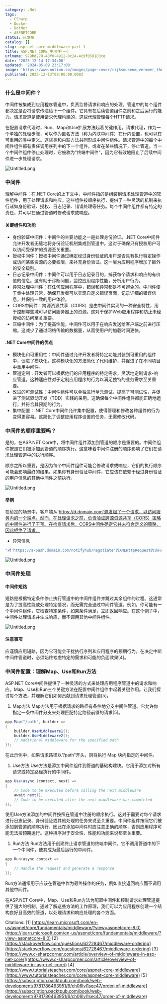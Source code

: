 ```yaml
---
category: .Net
tags:
  - CSharp
  - Docker
  - DotNet
  - ASPNETCORE
status: 已发布
catalog: []
slug: asp-net-core-middleware-part-1
title: ASP.NET CORE 中间件(一)
urlname: 979bd270-48f0-4912-8c24-4c9f050183ce
date: '2023-12-14 17:34:00'
updated: '2024-05-09 23:17:00'
image: 'https://www.notion.so/images/page-cover/rijksmuseum_vermeer_the_milkmaid.jpg'
published: 2023-12-13T08:00:00.000Z
---
```


### 什么是中间件？


中间件被集成到应用程序管道中，负责监督请求和响应的处理。管道中的每个组件都决定是否将请求传递给下一个组件。它具有在后续管道组件之前和之后运行的能力。请求管道是使用请求代理构建的，这些代理管理每个HTTP请求。


在配置请求代理时，Run、Map和Use扩展方法起着关键作用。请求代理，作为一个单独的处理步骤，可以作为匿名方法（称为内联中间件）在行内设置，也可以在可重用的类中定义。这些类和内联方法共同形成中间件组件。请求管道中的每个中间件组件都有责任调用序列中的下一个组件，或者在某些情况下，停止管道。当一个中间件组件停止处理时，它被称为"终端中间件"，因为它有效地阻止了后续中间件进一步处理请求。


![Untitled.png](https://prod-files-secure.s3.us-west-2.amazonaws.com/5d24fe63-e567-4804-86f9-9fdc62e13082/da807807-d02d-4fa1-86b6-db45e4678714/Untitled.png?X-Amz-Algorithm=AWS4-HMAC-SHA256&X-Amz-Content-Sha256=UNSIGNED-PAYLOAD&X-Amz-Credential=ASIAZI2LB466VN3B3CTF%2F20250225%2Fus-west-2%2Fs3%2Faws4_request&X-Amz-Date=20250225T213342Z&X-Amz-Expires=3600&X-Amz-Security-Token=IQoJb3JpZ2luX2VjEBUaCXVzLXdlc3QtMiJGMEQCIARL4ZK73v63SfbCFUlAmkt9D6AcveZS9r9jgHLtui8BAiABAr70qjyfE31YFXu5gh8GzR%2FK1JGhcejLpB2IoNjcAir%2FAwhOEAAaDDYzNzQyMzE4MzgwNSIMzvmRPfEi%2FOCyoAX0KtwDH6HdGG6f7TxywizH%2BFzXMpWityyHCVifcl7gIa0wV4JfDScvTGCLQIsCDLe7ohOTrevL85PTcvc2hLFMx3BJN7ZHsmJ7XO9dJaIEEtggcX0rqzE%2Fih7cM0N88xJSuoS7jBH0W4uBcwOMiheFc6GTVpwHEeWDpIbKFubEwmvjguMxS0jkREDx2r61gFLFKAnzE%2FVWdglQ1wTlM9pOzlrSZbq5AzRoKzQECm8KAf5VjsSXS0ZagMPQMuMYIxISZ2m7sAkNO%2FtQo%2FCjTEgSP%2FBJDqtF7lnLScXq0dVTIF1CkD91IEyZ2%2BkKTECGzx7ggmEq1Ls%2FI3tB6MNUdNfFPiGFAU7VQQNc%2BkIn4MffXPURZsSufNPnWA%2Fq1v19%2FEqNumZHypNTnXK478vfm1%2FstRAumfGWOyTDEul4UoGivBBQkzN1QjYJws4y6tl1AbU%2BohdcDAeS1gX5QLe%2BRi0PVvbmxnswFYOJd9P5sUA7AhE6kQuuN5kQ5F5cT7nuhhfw1cIi1NzHW50kXZxoj%2BDhnYG8wysTl1r6hsHOlz%2BaegplHEpFO8wdWpMdVVdgwujilG70VnEymJc%2B39qlDiT4qnUlXcM7SKZqVnZCJ%2FBsXTTieX90rhxCqHw%2BXpBD5dgw%2BOL4vQY6pgHX%2F83ovVsA0aER2Qu7FETZR97%2B1S0m%2BhbuONxuhvLlhVkU%2BcTfHMxyUUcClsRvmI3CYO3wRfdTmGM2lVOJJeAlJEo42jMD0MVtcI3fcEKDuwOP%2F8XVMPnCPqq2bx48AwMitsNS5ewl0QYjSW%2BL3rEiMpVCUJDY%2BHUuZtu%2Fcweb6qeorpKpKWGLajvkWc6MVyA6tGbeGOBtGa4mcBU9n%2BCks7IYaFdr&X-Amz-Signature=7e6490ee1f5eeee0484cb1d24a17df8a6d398d0b281eccfba4987cc52c528882&X-Amz-SignedHeaders=host&x-id=GetObject)


### 中间件


理解中间件：在.NET Core的上下文中，中间件指的是组装到请求处理管道中的软件组件，用于处理请求和响应。这些组件按顺序执行，提供了一种灵活的机制来执行诸如身份验证、授权、日志记录、错误处理等任务。每个中间件组件都有特定的责任，并可以在通过管道时修改请求或响应。


#### 关键组件和功能

- 身份验证中间件：中间件的主要功能之一是处理身份验证。.NET Core中间件允许开发者无缝地将身份验证机制集成到管道中。这对于确保只有授权用户可以访问受保护的资源至关重要。
- 授权中间件：授权中间件通过确定经过身份验证的用户是否具有执行特定操作或访问某些资源的必要权限，来补充身份验证。这一层为应用程序增加了额外的安全级别。
- 日志记录中间件：中间件可以用于日志记录目的，捕获每个请求和响应的有价值的信息。这有助于诊断问题，监控应用程序性能，分析用户行为。
- 异常处理中间件：在任何应用程序中，错误和异常都是不可避免的。中间件便于集中处理异常，确保开发者可以实现自定义错误页面，记录详细的错误信息，并保持一致的用户体验。
- CORS中间件：跨源资源共享（CORS）是由中间件实现的一种安全特性，用于控制哪些域可以访问服务器上的资源。这对于保护Web应用程序和防止未经授权的访问至关重要。
- 压缩中间件：为了提高性能，中间件可以用于在响应发送给客户端之前进行压缩。这减少了通过网络传输的数据量，从而使用户的加载时间更快。

#### .NET Core中间件的优点

- 模块化和可重用性：中间件通过允许开发者将特定功能封装到可重用的组件中，促进了模块化。这种模块化的方法简化了代码维护，并促进了在不同项目中重用中间件。
- 管道定制：开发者可以根据他们的应用程序的特定需求，灵活地定制请求-响应管道。这种适应性对于定制应用程序的行为以满足独特的业务需求至关重要。
- 改进的可测试性：中间件组件可以单独进行单元测试，提高了可测试性，并促进了测试驱动开发（TDD）实践的采用。这确保每个中间件组件都能正确地运行，并符合其预期的行为。
- 集中配置：.NET Core中间件允许集中配置，使得管理和修改各种组件的行为变得更容易。这简化了调整应用程序设置的任务，无需修改代码。

### 中间件的顺序重要吗？


是的，在ASP.NET Core中，将中间件组件添加到管道的顺序是重要的。中间件组件按照它们被添加到管道的顺序执行。这意味着中间件注册的顺序影响了它们在请求处理管道中的执行顺序。


顺序之所以重要，是因为每个中间件组件可能会修改请求或响应，它们的执行顺序可能会影响最终的结果。如果你有身份验证中间件，它应该在依赖于经过身份验证的用户信息的其他中间件之前执行。


![Untitled.png](https://prod-files-secure.s3.us-west-2.amazonaws.com/5d24fe63-e567-4804-86f9-9fdc62e13082/24f795a2-1c5a-4a6b-a0d8-2afb160076f1/Untitled.png?X-Amz-Algorithm=AWS4-HMAC-SHA256&X-Amz-Content-Sha256=UNSIGNED-PAYLOAD&X-Amz-Credential=ASIAZI2LB466VN3B3CTF%2F20250225%2Fus-west-2%2Fs3%2Faws4_request&X-Amz-Date=20250225T213342Z&X-Amz-Expires=3600&X-Amz-Security-Token=IQoJb3JpZ2luX2VjEBUaCXVzLXdlc3QtMiJGMEQCIARL4ZK73v63SfbCFUlAmkt9D6AcveZS9r9jgHLtui8BAiABAr70qjyfE31YFXu5gh8GzR%2FK1JGhcejLpB2IoNjcAir%2FAwhOEAAaDDYzNzQyMzE4MzgwNSIMzvmRPfEi%2FOCyoAX0KtwDH6HdGG6f7TxywizH%2BFzXMpWityyHCVifcl7gIa0wV4JfDScvTGCLQIsCDLe7ohOTrevL85PTcvc2hLFMx3BJN7ZHsmJ7XO9dJaIEEtggcX0rqzE%2Fih7cM0N88xJSuoS7jBH0W4uBcwOMiheFc6GTVpwHEeWDpIbKFubEwmvjguMxS0jkREDx2r61gFLFKAnzE%2FVWdglQ1wTlM9pOzlrSZbq5AzRoKzQECm8KAf5VjsSXS0ZagMPQMuMYIxISZ2m7sAkNO%2FtQo%2FCjTEgSP%2FBJDqtF7lnLScXq0dVTIF1CkD91IEyZ2%2BkKTECGzx7ggmEq1Ls%2FI3tB6MNUdNfFPiGFAU7VQQNc%2BkIn4MffXPURZsSufNPnWA%2Fq1v19%2FEqNumZHypNTnXK478vfm1%2FstRAumfGWOyTDEul4UoGivBBQkzN1QjYJws4y6tl1AbU%2BohdcDAeS1gX5QLe%2BRi0PVvbmxnswFYOJd9P5sUA7AhE6kQuuN5kQ5F5cT7nuhhfw1cIi1NzHW50kXZxoj%2BDhnYG8wysTl1r6hsHOlz%2BaegplHEpFO8wdWpMdVVdgwujilG70VnEymJc%2B39qlDiT4qnUlXcM7SKZqVnZCJ%2FBsXTTieX90rhxCqHw%2BXpBD5dgw%2BOL4vQY6pgHX%2F83ovVsA0aER2Qu7FETZR97%2B1S0m%2BhbuONxuhvLlhVkU%2BcTfHMxyUUcClsRvmI3CYO3wRfdTmGM2lVOJJeAlJEo42jMD0MVtcI3fcEKDuwOP%2F8XVMPnCPqq2bx48AwMitsNS5ewl0QYjSW%2BL3rEiMpVCUJDY%2BHUuZtu%2Fcweb6qeorpKpKWGLajvkWc6MVyA6tGbeGOBtGa4mcBU9n%2BCks7IYaFdr&X-Amz-Signature=a0a7df65deebe852c9da92503274691ccf57585823cbbba8890a0baef38e2a8e&X-Amz-SignedHeaders=host&x-id=GetObject)


#### 举例


在给定的场景中，客户端从'https://d.domain.com'源发起了一个请求，以访问服务内的一个端点。然而，在处理请求之前，负责验证跨源资源共享（CORS）策略的中间件进行了干预。在检查请求后，CORS中间件确定它并未符合定义的策略，因此拒绝了请求。

- 异常信息

```c#
"对'https://a-push.domain.com/notifyhub/negotiate'的XMLHttpRequest的访问，源自'https://d.domain.com'，已被CORS策略阻止：预检请求的响应未通过访问控制检查：请求的资源上没有'Access-Control-Allow-Origin'头。"[1][2][3]
```


![Untitled.png](https://prod-files-secure.s3.us-west-2.amazonaws.com/5d24fe63-e567-4804-86f9-9fdc62e13082/371d9517-dafe-4432-94b7-2d14d1593167/Untitled.png?X-Amz-Algorithm=AWS4-HMAC-SHA256&X-Amz-Content-Sha256=UNSIGNED-PAYLOAD&X-Amz-Credential=ASIAZI2LB466VN3B3CTF%2F20250225%2Fus-west-2%2Fs3%2Faws4_request&X-Amz-Date=20250225T213342Z&X-Amz-Expires=3600&X-Amz-Security-Token=IQoJb3JpZ2luX2VjEBUaCXVzLXdlc3QtMiJGMEQCIARL4ZK73v63SfbCFUlAmkt9D6AcveZS9r9jgHLtui8BAiABAr70qjyfE31YFXu5gh8GzR%2FK1JGhcejLpB2IoNjcAir%2FAwhOEAAaDDYzNzQyMzE4MzgwNSIMzvmRPfEi%2FOCyoAX0KtwDH6HdGG6f7TxywizH%2BFzXMpWityyHCVifcl7gIa0wV4JfDScvTGCLQIsCDLe7ohOTrevL85PTcvc2hLFMx3BJN7ZHsmJ7XO9dJaIEEtggcX0rqzE%2Fih7cM0N88xJSuoS7jBH0W4uBcwOMiheFc6GTVpwHEeWDpIbKFubEwmvjguMxS0jkREDx2r61gFLFKAnzE%2FVWdglQ1wTlM9pOzlrSZbq5AzRoKzQECm8KAf5VjsSXS0ZagMPQMuMYIxISZ2m7sAkNO%2FtQo%2FCjTEgSP%2FBJDqtF7lnLScXq0dVTIF1CkD91IEyZ2%2BkKTECGzx7ggmEq1Ls%2FI3tB6MNUdNfFPiGFAU7VQQNc%2BkIn4MffXPURZsSufNPnWA%2Fq1v19%2FEqNumZHypNTnXK478vfm1%2FstRAumfGWOyTDEul4UoGivBBQkzN1QjYJws4y6tl1AbU%2BohdcDAeS1gX5QLe%2BRi0PVvbmxnswFYOJd9P5sUA7AhE6kQuuN5kQ5F5cT7nuhhfw1cIi1NzHW50kXZxoj%2BDhnYG8wysTl1r6hsHOlz%2BaegplHEpFO8wdWpMdVVdgwujilG70VnEymJc%2B39qlDiT4qnUlXcM7SKZqVnZCJ%2FBsXTTieX90rhxCqHw%2BXpBD5dgw%2BOL4vQY6pgHX%2F83ovVsA0aER2Qu7FETZR97%2B1S0m%2BhbuONxuhvLlhVkU%2BcTfHMxyUUcClsRvmI3CYO3wRfdTmGM2lVOJJeAlJEo42jMD0MVtcI3fcEKDuwOP%2F8XVMPnCPqq2bx48AwMitsNS5ewl0QYjSW%2BL3rEiMpVCUJDY%2BHUuZtu%2Fcweb6qeorpKpKWGLajvkWc6MVyA6tGbeGOBtGa4mcBU9n%2BCks7IYaFdr&X-Amz-Signature=fcb416840f50621b7284ed436281fc78d2f0d36db1e38b17970ffb68665c8c9c&X-Amz-SignedHeaders=host&x-id=GetObject)


### 中间件处理


#### 中间件短路
短路是根据特定条件停止执行管道中的中间件组件并跳过其余组件的过程。这通常是为了提高性能或处理特定情况，而无需完全通过中间件管道。例如，你可能有一个中间件组件，它检查特定条件，如果条件满足，立即返回响应。在这个例子中，中间件处理请求并生成响应，而不调用其他中间件组件。


![Untitled.png](https://prod-files-secure.s3.us-west-2.amazonaws.com/5d24fe63-e567-4804-86f9-9fdc62e13082/e8a1d943-cb51-4723-936e-23c6af2fb0f9/Untitled.png?X-Amz-Algorithm=AWS4-HMAC-SHA256&X-Amz-Content-Sha256=UNSIGNED-PAYLOAD&X-Amz-Credential=ASIAZI2LB466VN3B3CTF%2F20250225%2Fus-west-2%2Fs3%2Faws4_request&X-Amz-Date=20250225T213342Z&X-Amz-Expires=3600&X-Amz-Security-Token=IQoJb3JpZ2luX2VjEBUaCXVzLXdlc3QtMiJGMEQCIARL4ZK73v63SfbCFUlAmkt9D6AcveZS9r9jgHLtui8BAiABAr70qjyfE31YFXu5gh8GzR%2FK1JGhcejLpB2IoNjcAir%2FAwhOEAAaDDYzNzQyMzE4MzgwNSIMzvmRPfEi%2FOCyoAX0KtwDH6HdGG6f7TxywizH%2BFzXMpWityyHCVifcl7gIa0wV4JfDScvTGCLQIsCDLe7ohOTrevL85PTcvc2hLFMx3BJN7ZHsmJ7XO9dJaIEEtggcX0rqzE%2Fih7cM0N88xJSuoS7jBH0W4uBcwOMiheFc6GTVpwHEeWDpIbKFubEwmvjguMxS0jkREDx2r61gFLFKAnzE%2FVWdglQ1wTlM9pOzlrSZbq5AzRoKzQECm8KAf5VjsSXS0ZagMPQMuMYIxISZ2m7sAkNO%2FtQo%2FCjTEgSP%2FBJDqtF7lnLScXq0dVTIF1CkD91IEyZ2%2BkKTECGzx7ggmEq1Ls%2FI3tB6MNUdNfFPiGFAU7VQQNc%2BkIn4MffXPURZsSufNPnWA%2Fq1v19%2FEqNumZHypNTnXK478vfm1%2FstRAumfGWOyTDEul4UoGivBBQkzN1QjYJws4y6tl1AbU%2BohdcDAeS1gX5QLe%2BRi0PVvbmxnswFYOJd9P5sUA7AhE6kQuuN5kQ5F5cT7nuhhfw1cIi1NzHW50kXZxoj%2BDhnYG8wysTl1r6hsHOlz%2BaegplHEpFO8wdWpMdVVdgwujilG70VnEymJc%2B39qlDiT4qnUlXcM7SKZqVnZCJ%2FBsXTTieX90rhxCqHw%2BXpBD5dgw%2BOL4vQY6pgHX%2F83ovVsA0aER2Qu7FETZR97%2B1S0m%2BhbuONxuhvLlhVkU%2BcTfHMxyUUcClsRvmI3CYO3wRfdTmGM2lVOJJeAlJEo42jMD0MVtcI3fcEKDuwOP%2F8XVMPnCPqq2bx48AwMitsNS5ewl0QYjSW%2BL3rEiMpVCUJDY%2BHUuZtu%2Fcweb6qeorpKpKWGLajvkWc6MVyA6tGbeGOBtGa4mcBU9n%2BCks7IYaFdr&X-Amz-Signature=e47165cf0686b5ce03e15cda130eac1e692c670dba464ef1c861e671a1cd28f2&X-Amz-SignedHeaders=host&x-id=GetObject)


#### 注意事项


应谨慎应用短路，因为它可能会干扰执行序列和应用程序的预期行为。在决定中断中间件管道时，必须始终考虑特定的需求和可能的负面效果[4]。


### 中间件配置：理解Map、Use和Run方法


ASP.NET Core中间件提供了一种灵活的方式来处理应用程序管道中的请求和响应。Map、Use和Run三个关键方法在配置中间件组件中起着关键作用。让我们探讨每个方法，并理解它们如何贡献到请求处理管道[5]。

1. Map方法
Map方法用于根据请求的路径有条件地分支中间件管道。它允许你指定一条中间件分支来处理匹配特定路径前缀的请求[5]。

```c#
app.Map("/path", builder =>
{
    builder.UseMiddleware1();
    builder.UseMiddleware2();
    // Additional middleware for the specified path
});
```


在此示例中，如果请求路径以“/path”开头，则将执行 Map 块内指定的中间件。

1. Use方法
Use方法是添加中间件组件到管道的基础构建块。它用于添加对所有请求或特定路径执行的中间件。

```c#
app.Use(async (context, next) =>
{
    // Code to be executed before calling the next middleware
    await next();
    // Code to be executed after the next middleware has completed
});
```


使用Use方法添加的中间件按照在管道中注册的顺序执行。这对于需要对每个请求进行日志记录、身份验证或其他处理的任务来说至关重要。中间件组件按照它们被添加到管道的顺序执行，因此在添加中间件时应注意正确的顺序，否则应用程序可能无法按预期运行。这种排序对于安全性、性能和功能来说都至关重要。

1. Run方法
Run方法用于创建终止请求管道的终端中间件。它不调用管道中的下一个中间件，使其成为最后运行的中间件。

```c#
app.Run(async context =>
{
    // Handle the request and generate a response
});
```


Run方法通常用于应该在管道中作为最终操作的任务，例如直接返回响应而不调用其他中间件。


在ASP.NET Core中，Map、Use和Run方法为配置中间件和控制请求处理管道提供了强大的机制。通过了解这些方法的工作原理，我们可以为应用程序创建一个结构良好且高效的管道，以处理请求和响应处理的各个方面。


Citations:
[1] [https://learn.microsoft.com/en-us/aspnet/core/fundamentals/middleware/?view=aspnetcore-8.0](https://learn.microsoft.com/en-us/aspnet/core/fundamentals/middleware/?view=aspnetcore-8.0)
[2] [https://stackoverflow.com/questions/62728467/middleware-ordering](https://stackoverflow.com/questions/62728467/middleware-ordering)
[3] [https://www.c-sharpcorner.com/article/overview-of-middleware-in-asp-net-core/](https://www.c-sharpcorner.com/article/overview-of-middleware-in-asp-net-core/)
[4] [https://www.tutorialsteacher.com/core/aspnet-core-middleware](https://www.tutorialsteacher.com/core/aspnet-core-middleware)
[5] [https://subscription.packtpub.com/book/web-development/9781786463951/6/ch06lvl1sec47/order-of-middleware](https://subscription.packtpub.com/book/web-development/9781786463951/6/ch06lvl1sec47/order-of-middleware)

